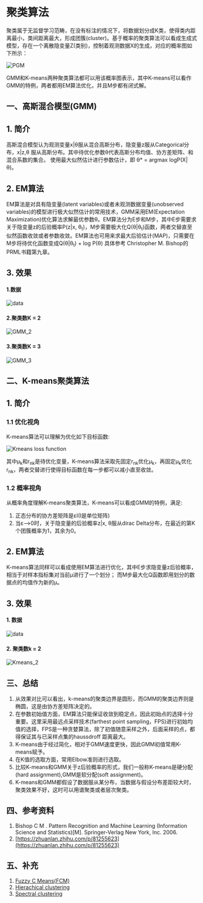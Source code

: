 # 聚类算法
聚类属于无监督学习范畴，在没有标注的情况下，将数据划分成K类，使得类内距离最小，类间距离最大，形成团簇(cluster)。基于概率的聚类算法可以看成生成式模型，存在一个离散隐变量Z(类别)，控制着观测数据X的生成，对应的概率图如下所示：

![PGM](resources/KMeans_GMM/clustering_PGM.png)

GMM和K-means两种聚类算法都可以用该概率图表示，其中K-means可以看作GMM的特例，两者都用EM算法优化，并且M步都有闭式解。

## 一、高斯混合模型(GMM)
## 1. 简介
高斯混合模型认为观测变量x|θ服从混合高斯分布，隐变量z服从Categorical分布，x|z,θ 服从高斯分布。其中待优化参数θ代表高斯分布均值、协方差矩阵、和混合系数的集合。
使用最大似然估计进行参数估计，即 θ* = argmax logP(X|θ)。 
## 2. EM算法
EM算法是对具有隐变量(latent variables)或者未观测数据变量(unobserved variables)的模型进行极大似然估计的常用技术，GMM采用EM(Expectation Maximization)优化算法求解最优参数θ。EM算法分为E步和M步，其中E步需要求关于隐变量z的后验概率P(z|x, θ<sub>t</sub>)，M步需要极大化Q(θ|θ<sub>t</sub>)函数，两者交替直至似然函数收敛或者参数收敛。EM算法也可用来求最大后验估计(MAP)，只需要在M步将待优化函数变成Q(θ|θ<sub>t</sub>) + log P(θ) 具体参考 Christopher M. Bishop的PRML书籍第九章。
## 3. 效果
#### 1.数据

![data](result/data.png)

#### 2.聚类数K = 2

![GMM_2](result/GMM/GMM_2.png)

#### 3.聚类数K = 3

![GMM_3](result/GMM/GMM_3.png)


## 二、K-means聚类算法
## 1. 简介
### 1.1 优化视角
K-means算法可以理解为优化如下目标函数:

![Kmeans loss function](resources/KMeans_GMM/KMeans_loss_function.jpg)

其中μ<sub>k</sub>和r<sub>nk</sub>是待优化变量，K-means算法采取先固定r<sub>nk</sub>优化μ<sub>k</sub>，再固定μ<sub>k</sub>优化r<sub>nk</sub>，两者交替进行使得目标函数在每一步都可以减小直至收敛。

### 1.2 概率视角
从概率角度理解K-means聚类算法，K-means可以看成GMM的特例，满足:
1. 正态分布的协方差矩阵是εI(I是单位矩阵)
2. 当ε-->0时，关于隐变量的后验概率z|x, θ服从dirac Delta分布，在最近的第K个团簇概率为1，其余为0。

## 2. EM算法
K-means算法同样可以看成使用EM算法进行优化，其中E步求隐变量z后验概率，相当于对样本指标集对当前μ进行了一个划分； 而M步最大化Q函数即用划分的数据点的均值作为新的μ。


## 3. 效果
#### 1. 数据

![data](result/data.png)

#### 2. 聚类数k = 2

![Kmeans_2](result/kmeans/Kmeans_2.png)


## 三、总结
1. 从效果对比可以看出，k-means的聚类边界是圆形，而GMM的聚类边界则是椭圆，这是由协方差矩阵决定的。
2. 在参数初始值方面，EM算法只能保证收敛到稳定点，因此初始点的选择十分重要。这里采用最远点采样技术(farthest point sampling，FPS)进行初始均值的选择，FPS是一种贪婪算法，除了初值随意采样之外，后面采样的点，都得保证其与已采样点集的haussdroff 距离最大。
3. K-means由于经过简化，相对于GMM速度更快，因此GMM初值常用K-means赋予。
4. 在K值的选取方面，常用Elbow准则进行选取。
5. 比较K-means和GMM关于z后验概率的形式，我们一般称K-means是硬分配(hard assignment),GMM是软分配(soft assignment)。
6. K-means和GMM都假设了数据服从某分布，当数据与假设分布差距较大时，聚类效果不好，这时可以用谱聚类或者层次聚类。

## 四、参考资料
1. Bishop C M . Pattern Recognition and Machine Learning (Information Science and Statistics)[M]. Springer-Verlag New York, Inc. 2006.
2. [https://zhuanlan.zhihu.com/p/81255623](https://zhuanlan.zhihu.com/p/81255623)

## 五、补充
1. [Fuzzy C Means(FCM)](docs/FCM.md)
2. [Hierachical clustering ](docs/HC.md)
3. [Spectral clustering ](docs/SC.md)




